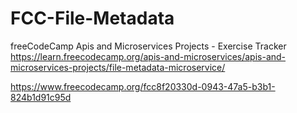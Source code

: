 # FCC-File-Metadata
freeCodeCamp Apis and Microservices Projects - Exercise Tracker https://learn.freecodecamp.org/apis-and-microservices/apis-and-microservices-projects/file-metadata-microservice/

https://www.freecodecamp.org/fcc8f20330d-0943-47a5-b3b1-824b1d91c95d
